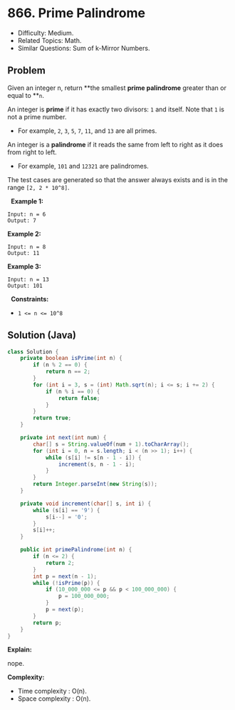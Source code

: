 # 866. Prime Palindrome

- Difficulty: Medium.
- Related Topics: Math.
- Similar Questions: Sum of k-Mirror Numbers.

## Problem

Given an integer n, return **the smallest **prime palindrome** greater than or equal to **```n```.

An integer is **prime** if it has exactly two divisors: ```1``` and itself. Note that ```1``` is not a prime number.


	
- For example, ```2```, ```3```, ```5```, ```7```, ```11```, and ```13``` are all primes.


An integer is a **palindrome** if it reads the same from left to right as it does from right to left.


	
- For example, ```101``` and ```12321``` are palindromes.


The test cases are generated so that the answer always exists and is in the range ```[2, 2 * 10^8]```.

 
**Example 1:**
```
Input: n = 6
Output: 7
```

**Example 2:**
```
Input: n = 8
Output: 11
```

**Example 3:**
```
Input: n = 13
Output: 101
```
 
**Constraints:**


	
- ```1 <= n <= 10^8```



## Solution (Java)

```java
class Solution {
    private boolean isPrime(int n) {
        if (n % 2 == 0) {
            return n == 2;
        }
        for (int i = 3, s = (int) Math.sqrt(n); i <= s; i += 2) {
            if (n % i == 0) {
                return false;
            }
        }
        return true;
    }

    private int next(int num) {
        char[] s = String.valueOf(num + 1).toCharArray();
        for (int i = 0, n = s.length; i < (n >> 1); i++) {
            while (s[i] != s[n - 1 - i]) {
                increment(s, n - 1 - i);
            }
        }
        return Integer.parseInt(new String(s));
    }

    private void increment(char[] s, int i) {
        while (s[i] == '9') {
            s[i--] = '0';
        }
        s[i]++;
    }

    public int primePalindrome(int n) {
        if (n <= 2) {
            return 2;
        }
        int p = next(n - 1);
        while (!isPrime(p)) {
            if (10_000_000 <= p && p < 100_000_000) {
                p = 100_000_000;
            }
            p = next(p);
        }
        return p;
    }
}
```

**Explain:**

nope.

**Complexity:**

* Time complexity : O(n).
* Space complexity : O(n).
